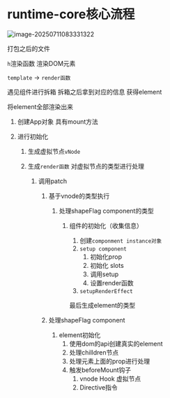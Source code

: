 # runtime-core核心流程

![image-20250711083331322](C:\Users\Lenovo\AppData\Roaming\Typora\typora-user-images\image-20250711083331322.png)

打包之后的文件

`h`渲染函数 渲染DOM元素

`template` -> `render函数`

遇见组件进行拆箱 拆箱之后拿到对应的信息 获得element

将element全部渲染出来

1. 创建App对象 具有mount方法

2. 进行初始化

   1. 生成虚拟节点`vNode`

   2. 生成`render函数` 对虚拟节点的类型进行处理

      1. 调用patch

         1. 基于vnode的类型执行

            1. 处理shapeFlag component的类型

               1. 组件的初始化（收集信息）

                  1. 创建`componment instance对象`
                  2. `setup component`
                     1. 初始化prop
                     2. 初始化 slots
                     3. 调用setup
                     4. 设置render函数
                  3. `setupRenderEffect`

                  最后生成element的类型

         2. 处理shapeFlag component

            1. element初始化
               1. 使用dom的api创建真实的element
               2. 处理chilldren节点
               3. 处理元素上面的prop进行处理
               4. 触发beforeMount钩子 
                  1. vnode Hook 虚拟节点
                  2. Directive指令
